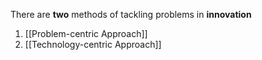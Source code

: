 There are **two** methods of tackling problems in **innovation**
1. [[Problem-centric Approach]]
2. [[Technology-centric Approach]]
